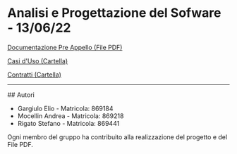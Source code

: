 # Analisi e Progettazione del Sofware - 13/06/22

[Documentazione Pre Appello (File PDF)](/PDF_PREAPPELLO_TRAVEL_ON_869184_869218_869441.pdf)

[Casi d'Uso (Cartella)](/Casi_d'uso)

[Contratti (Cartella)](/Contratti)

<hr>
## Autori 

- Gargiulo Elio - Matricola: 869184
- Mocellin Andrea - Matricola: 869218
- Rigato Stefano - Matricola: 869441

Ogni membro del gruppo ha contribuito alla realizzazione del progetto e del File PDF.
